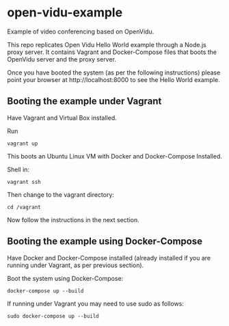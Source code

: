# open-vidu-example

Example of video conferencing based on OpenVidu.

This repo replicates Open Vidu Hello World example through a Node.js proxy server.
It contains Vagrant and Docker-Compose files that boots the OpenVidu server and the proxy server.

Once you have booted the system (as per the following instructions) please point your browser at http://localhost:8000 to see the Hello World example.

## Booting the example under Vagrant

Have Vagrant and Virtual Box installed.

Run

    vagrant up

This boots an Ubuntu Linux VM with Docker and Docker-Compose Installed.

Shell in:

    vagrant ssh

Then change to the vagrant directory:

    cd /vagrant

Now follow the instructions in the next section.

## Booting the example using Docker-Compose

Have Docker and Docker-Compose installed (already installed if you are running under Vagrant, as per previous section).

Boot the system using Docker-Compose:

    docker-compose up --build

If running under Vagrant you may need to use sudo as follows:

    sudo docker-compose up --build

